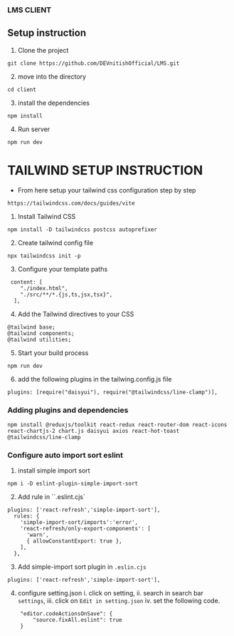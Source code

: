 ### LMS CLIENT

## Setup instruction
1. Clone the project
```
git clone https://github.com/DEVnitishOfficial/LMS.git

```

2. move into the directory
```
cd client

```

3. install the dependencies
```
npm install

```

4. Run server
```
npm run dev

```

# TAILWIND SETUP INSTRUCTION

* From here setup your tailwind css configuration step by step

```
https://tailwindcss.com/docs/guides/vite

```
1. Install Tailwind CSS

```
npm install -D tailwindcss postcss autoprefixer

```
2. Create tailwind config file

```
npx tailwindcss init -p

```
3. Configure your template paths

```
 content: [
    "./index.html",
    "./src/**/*.{js,ts,jsx,tsx}",
  ],

```
4. Add the Tailwind directives to your CSS

```
@tailwind base;
@tailwind components;
@tailwind utilities;

```
5. Start your build process
```
npm run dev

```
6. add the following plugins in the tailwing.config.js file
```
plugins: [require("daisyui"), require("@tailwindcss/line-clamp")],
```
### Adding plugins and dependencies
```
npm install @reduxjs/toolkit react-redux react-router-dom react-icons react-chartjs-2 chart.js daisyui axios react-hot-toast @tailwindcss/line-clamp
```

### Configure auto import sort eslint

1. install simple import sort
```
npm i -D eslint-plugin-simple-import-sort

```
2. Add rule in ``.eslint.cjs`
```
plugins: ['react-refresh','simple-import-sort'],
  rules: {
    'simple-import-sort/imports':'error',
    'react-refresh/only-export-components': [
      'warn',
      { allowConstantExport: true },
    ],
  },
```
3. Add simple-import sort plugin in `.eslin.cjs`
```
plugins: ['react-refresh','simple-import-sort'],

```
4. configure setting.json
i. click on setting,
ii. search in search bar `settings`,
iii. click on `Edit in setting.json`
iv. set the following code.
```
    "editor.codeActionsOnSave": {
        "source.fixAll.eslint": true 
    }
```